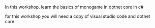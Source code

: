 In this workshop, learn the basics of monogame in dotnet core in c#

for this workshop you will need a copy of visual studio code and dotnet core